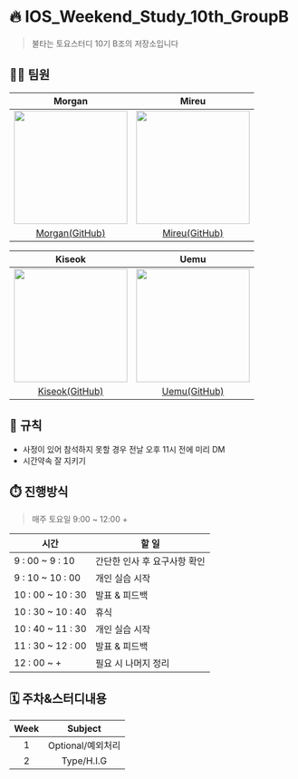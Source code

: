 # 🔥 IOS_Weekend_Study_10th_GroupB
> 불타는 토요스터디 10기 B조의 저장소입니다 
## 🙋‍♂️ 팀원
|Morgan|Mireu|
|:---:|:---:|
<img src="https://avatars.githubusercontent.com/u/101351216?v=4" width="200" height="200"/>|<img src="https://avatars.githubusercontent.com/u/125941932?v=4" width="200" height="200"/>
|[Morgan(GitHub)](https://github.com/devjoon)|[Mireu(GitHub)](https://github.com/mireu79)|

|Kiseok|Uemu|
|:---:|:---:|
<img src="https://github.com/devjoon/IOS_Weekend_Study_10th_GroupB/assets/101351216/7ba2fc8c-c3f9-4df3-ab1e-72a66363c9b2" width="200" height="200"/>|<img src="https://github.com/devjoon/IOS_Weekend_Study_10th_GroupB/assets/101351216/9fdcd484-65fe-49c3-901d-8d7ebe09324f" width="200" height="200"/>
|[Kiseok(GitHub)](https://github.com/carti1108)|[Uemu(GitHub)](https://github.com/ue-mu)|

## 🤝 규칙
- 사정이 있어 참석하지 못할 경우 전날 오후 11시 전에 미리 DM
- 시간약속 잘 지키기

## ⏱️ 진행방식
 > 매주 토요일 9:00 ~ 12:00 +

| 시간  | 할 일  |
|---|---|
| 9 : 00 ~ 9 : 10 |간단한 인사 후 요구사항 확인|
| 9 : 10 ~ 10 : 00 | 개인 실습 시작 |
| 10 : 00 ~ 10 : 30 | 발표 & 피드백 |
| 10 : 30 ~ 10 : 40 | 휴식 |
| 10 : 40 ~ 11 : 30 | 개인 실습 시작 |
| 11 : 30 ~ 12 : 00 | 발표 & 피드백 |
| 12 : 00 ~ + | 필요 시 나머지 정리 |

## 🗓️ 주차&스터디내용
|Week|Subject|
|:---:|:---:|
|1|Optional/예외처리|
|2|Type/H.I.G|
